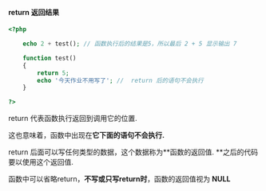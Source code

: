 #### return  返回结果

```php
<?php

    echo 2 + test(); // 函数执行后的结果是5，所以最后 2 + 5 显示输出 7

    function test()
    {
        return 5;
        echo '今天作业不用写了'; //  return 后的语句不会执行
    }

?>
```

return 代表函数执行返回到调用它的位置.

这也意味着，函数中出现在**它下面的语句不会执行.**

return 后面可以写任何类型的数据，这个数据称为**函数的返回值. **之后的代码要以使用这个返回值.

函数中可以省略return，**不写或只写return时**，函数的返回值视为 **NULL**

